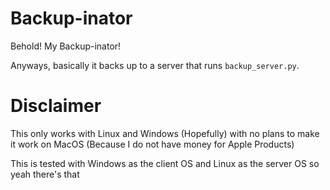 # Backup-inator

Behold! My Backup-inator!

Anyways, basically it backs up to a server that runs `backup_server.py`.

# Disclaimer

This only works with Linux and Windows (Hopefully) with no plans to make it work on MacOS (Because I do not have money for Apple Products)

This is tested with Windows as the client OS and Linux as the server OS so yeah there's that
